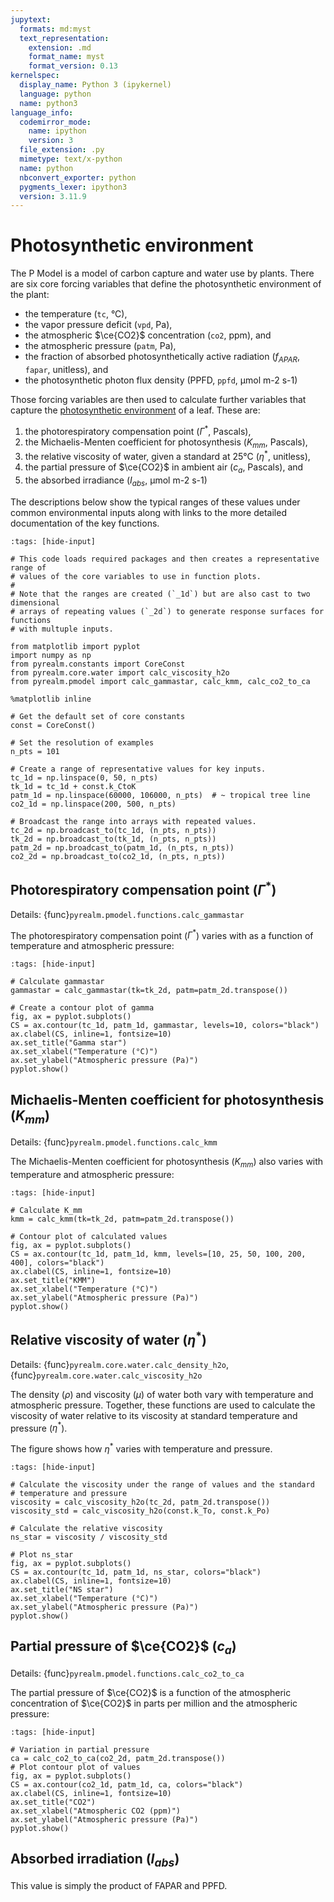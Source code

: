 ```yaml
---
jupytext:
  formats: md:myst
  text_representation:
    extension: .md
    format_name: myst
    format_version: 0.13
kernelspec:
  display_name: Python 3 (ipykernel)
  language: python
  name: python3
language_info:
  codemirror_mode:
    name: ipython
    version: 3
  file_extension: .py
  mimetype: text/x-python
  name: python
  nbconvert_exporter: python
  pygments_lexer: ipython3
  version: 3.11.9
---
```


# Photosynthetic environment

The P Model is a model of carbon capture and water use by plants. There are six core
forcing variables that define the photosynthetic environment of the plant:

* the temperature (`tc`, °C),
* the vapor pressure deficit (`vpd`, Pa),
* the atmospheric $\ce{CO2}$ concentration (`co2`, ppm), and
* the atmospheric pressure (`patm`, Pa),
* the fraction of absorbed photosynthetically active radiation ($f_{APAR}$, `fapar`,
unitless), and
* the photosynthetic photon flux density (PPFD, `ppfd`, µmol m-2 s-1)

Those forcing variables are then used to calculate further variables that capture
the [photosynthetic environment](photosynthetic_environment) of a leaf. These are:

1. the photorespiratory compensation point ($\Gamma^*$, Pascals),
2. the Michaelis-Menten coefficient for photosynthesis ($K_{mm}$, Pascals),
3. the relative viscosity of water, given a standard at 25°C ($\eta^*$, unitless),
4. the partial pressure of $\ce{CO2}$ in ambient air ($c_a$, Pascals), and
5. the absorbed irradiance ($I_{abs}$, µmol m-2 s-1)

The descriptions below show the typical ranges of these values under common
environmental inputs along with links to the more detailed documentation of the key
functions.

```{code-cell} ipython3
:tags: [hide-input]

# This code loads required packages and then creates a representative range of
# values of the core variables to use in function plots.
#
# Note that the ranges are created (`_1d`) but are also cast to two dimensional
# arrays of repeating values (`_2d`) to generate response surfaces for functions
# with multuple inputs.

from matplotlib import pyplot
import numpy as np
from pyrealm.constants import CoreConst
from pyrealm.core.water import calc_viscosity_h2o
from pyrealm.pmodel import calc_gammastar, calc_kmm, calc_co2_to_ca

%matplotlib inline

# Get the default set of core constants
const = CoreConst()

# Set the resolution of examples
n_pts = 101

# Create a range of representative values for key inputs.
tc_1d = np.linspace(0, 50, n_pts)
tk_1d = tc_1d + const.k_CtoK
patm_1d = np.linspace(60000, 106000, n_pts)  # ~ tropical tree line
co2_1d = np.linspace(200, 500, n_pts)

# Broadcast the range into arrays with repeated values.
tc_2d = np.broadcast_to(tc_1d, (n_pts, n_pts))
tk_2d = np.broadcast_to(tk_1d, (n_pts, n_pts))
patm_2d = np.broadcast_to(patm_1d, (n_pts, n_pts))
co2_2d = np.broadcast_to(co2_1d, (n_pts, n_pts))
```

## Photorespiratory compensation point ($\Gamma^*$)

Details: {func}`pyrealm.pmodel.functions.calc_gammastar`

The photorespiratory compensation point ($\Gamma^*$) varies with as a function
of temperature and atmospheric pressure:

```{code-cell} ipython3
:tags: [hide-input]

# Calculate gammastar
gammastar = calc_gammastar(tk=tk_2d, patm=patm_2d.transpose())

# Create a contour plot of gamma
fig, ax = pyplot.subplots()
CS = ax.contour(tc_1d, patm_1d, gammastar, levels=10, colors="black")
ax.clabel(CS, inline=1, fontsize=10)
ax.set_title("Gamma star")
ax.set_xlabel("Temperature (°C)")
ax.set_ylabel("Atmospheric pressure (Pa)")
pyplot.show()
```

## Michaelis-Menten coefficient for photosynthesis ($K_{mm}$)

Details: {func}`pyrealm.pmodel.functions.calc_kmm`

The Michaelis-Menten coefficient for photosynthesis ($K_{mm}$) also varies with
temperature and atmospheric pressure:

```{code-cell} ipython3
:tags: [hide-input]

# Calculate K_mm
kmm = calc_kmm(tk=tk_2d, patm=patm_2d.transpose())

# Contour plot of calculated values
fig, ax = pyplot.subplots()
CS = ax.contour(tc_1d, patm_1d, kmm, levels=[10, 25, 50, 100, 200, 400], colors="black")
ax.clabel(CS, inline=1, fontsize=10)
ax.set_title("KMM")
ax.set_xlabel("Temperature (°C)")
ax.set_ylabel("Atmospheric pressure (Pa)")
pyplot.show()
```

## Relative viscosity of water ($\eta^*$)

Details: {func}`pyrealm.core.water.calc_density_h2o`, {func}`pyrealm.core.water.calc_viscosity_h2o`

The density ($\rho$) and viscosity ($\mu$) of water both vary with temperature
and atmospheric pressure. Together, these functions are used to calculate the
viscosity of water relative to its viscosity at standard temperature and
pressure ($\eta^*$).

The figure shows how $\eta^*$ varies with temperature and pressure.

```{code-cell} ipython3
:tags: [hide-input]

# Calculate the viscosity under the range of values and the standard
# temperature and pressure
viscosity = calc_viscosity_h2o(tc_2d, patm_2d.transpose())
viscosity_std = calc_viscosity_h2o(const.k_To, const.k_Po)

# Calculate the relative viscosity
ns_star = viscosity / viscosity_std

# Plot ns_star
fig, ax = pyplot.subplots()
CS = ax.contour(tc_1d, patm_1d, ns_star, colors="black")
ax.clabel(CS, inline=1, fontsize=10)
ax.set_title("NS star")
ax.set_xlabel("Temperature (°C)")
ax.set_ylabel("Atmospheric pressure (Pa)")
pyplot.show()
```

## Partial pressure of $\ce{CO2}$ ($c_a$)

Details: {func}`pyrealm.pmodel.functions.calc_co2_to_ca`

The partial pressure of $\ce{CO2}$ is a function of the atmospheric concentration of
$\ce{CO2}$ in parts per million and the atmospheric pressure:

```{code-cell} ipython3
:tags: [hide-input]

# Variation in partial pressure
ca = calc_co2_to_ca(co2_2d, patm_2d.transpose())
# Plot contour plot of values
fig, ax = pyplot.subplots()
CS = ax.contour(co2_1d, patm_1d, ca, colors="black")
ax.clabel(CS, inline=1, fontsize=10)
ax.set_title("CO2")
ax.set_xlabel("Atmospheric CO2 (ppm)")
ax.set_ylabel("Atmospheric pressure (Pa)")
pyplot.show()
```

## Absorbed irradiation ($I_{abs}$)

This value is simply the product of FAPAR and PPFD.
